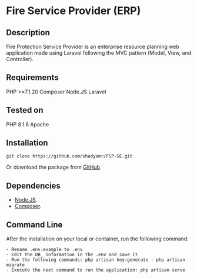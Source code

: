 # Fire Service Provider (ERP)

## Description
Fire Protection Service Provider is an enterprise resource planning web application made using Laravel following the MVC pattern (Model, View, and Controller).

## Requirements
PHP >=7.1.20 
Composer
Node.JS
Laravel

## Tested on 
PHP 8.1.6 Apache

## Installation
```
git clone https://github.com/shadyamr/FSP-SE.git
```
Or download the package from [GitHub](https://github.com/shadyamr/FSP-SE).


## Dependencies
* [Node.JS](https://nodejs.org/).
* [Composer](https://getcomposer.org/).

## Command Line
After the installation on your local or container, run the following command:
```
- Rename .env.example to .env
- Edit the DB_ information in the .env and save it
- Run the following commands: php artisan key:generate - php artisan migrate
- Execute the next command to run the application: php artisan serve
```